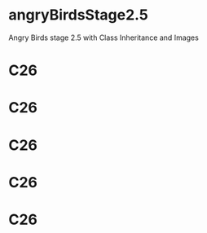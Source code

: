 # angryBirdsStage2.5
Angry Birds stage 2.5 with Class Inheritance and Images
# C26
# C26
# C26
# C26
# C26
